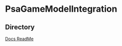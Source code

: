 # PsaGameModelIntegration

## Directory

[Docs ReadMe](PsaGameModelIntegration/docs/pages/README.md)
